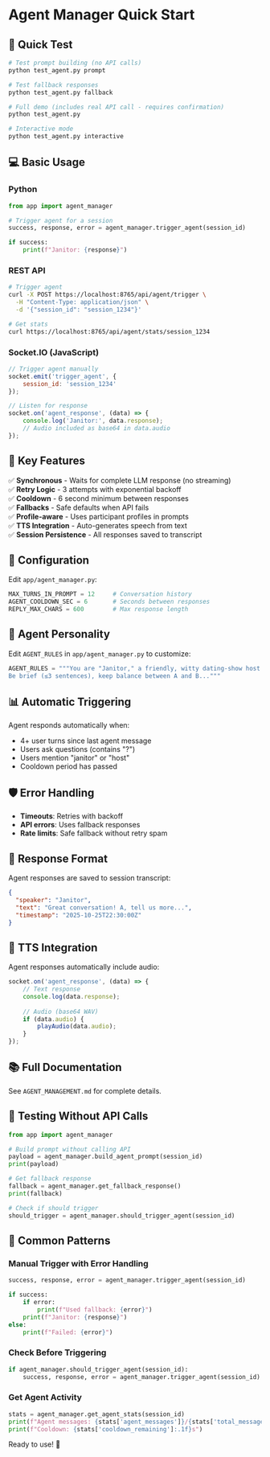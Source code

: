 # Agent Manager Quick Start

## 🚀 Quick Test

```bash
# Test prompt building (no API calls)
python test_agent.py prompt

# Test fallback responses
python test_agent.py fallback

# Full demo (includes real API call - requires confirmation)
python test_agent.py

# Interactive mode
python test_agent.py interactive
```

## 💻 Basic Usage

### Python

```python
from app import agent_manager

# Trigger agent for a session
success, response, error = agent_manager.trigger_agent(session_id)

if success:
    print(f"Janitor: {response}")
```

### REST API

```bash
# Trigger agent
curl -X POST https://localhost:8765/api/agent/trigger \
  -H "Content-Type: application/json" \
  -d '{"session_id": "session_1234"}'

# Get stats
curl https://localhost:8765/api/agent/stats/session_1234
```

### Socket.IO (JavaScript)

```javascript
// Trigger agent manually
socket.emit('trigger_agent', {
    session_id: 'session_1234'
});

// Listen for response
socket.on('agent_response', (data) => {
    console.log('Janitor:', data.response);
    // Audio included as base64 in data.audio
});
```

## 🎯 Key Features

✅ **Synchronous** - Waits for complete LLM response (no streaming)  
✅ **Retry Logic** - 3 attempts with exponential backoff  
✅ **Cooldown** - 6 second minimum between responses  
✅ **Fallbacks** - Safe defaults when API fails  
✅ **Profile-aware** - Uses participant profiles in prompts  
✅ **TTS Integration** - Auto-generates speech from text  
✅ **Session Persistence** - All responses saved to transcript  

## 🔧 Configuration

Edit `app/agent_manager.py`:

```python
MAX_TURNS_IN_PROMPT = 12     # Conversation history
AGENT_COOLDOWN_SEC = 6       # Seconds between responses
REPLY_MAX_CHARS = 600        # Max response length
```

## 🤖 Agent Personality

Edit `AGENT_RULES` in `app/agent_manager.py` to customize:

```python
AGENT_RULES = """You are "Janitor," a friendly, witty dating-show host.
Be brief (≤3 sentences), keep balance between A and B..."""
```

## 📊 Automatic Triggering

Agent responds automatically when:
- 4+ user turns since last agent message
- Users ask questions (contains "?")
- Users mention "janitor" or "host"
- Cooldown period has passed

## 🛡️ Error Handling

- **Timeouts**: Retries with backoff
- **API errors**: Uses fallback responses
- **Rate limits**: Safe fallback without retry spam

## 📝 Response Format

Agent responses are saved to session transcript:

```json
{
  "speaker": "Janitor",
  "text": "Great conversation! A, tell us more...",
  "timestamp": "2025-10-25T22:30:00Z"
}
```

## 🎵 TTS Integration

Agent responses automatically include audio:

```javascript
socket.on('agent_response', (data) => {
    // Text response
    console.log(data.response);
    
    // Audio (base64 WAV)
    if (data.audio) {
        playAudio(data.audio);
    }
});
```

## 📚 Full Documentation

See `AGENT_MANAGEMENT.md` for complete details.

## 🧪 Testing Without API Calls

```python
from app import agent_manager

# Build prompt without calling API
payload = agent_manager.build_agent_prompt(session_id)
print(payload)

# Get fallback response
fallback = agent_manager.get_fallback_response()
print(fallback)

# Check if should trigger
should_trigger = agent_manager.should_trigger_agent(session_id)
```

## 🎯 Common Patterns

### Manual Trigger with Error Handling

```python
success, response, error = agent_manager.trigger_agent(session_id)

if success:
    if error:
        print(f"Used fallback: {error}")
    print(f"Janitor: {response}")
else:
    print(f"Failed: {error}")
```

### Check Before Triggering

```python
if agent_manager.should_trigger_agent(session_id):
    success, response, error = agent_manager.trigger_agent(session_id)
```

### Get Agent Activity

```python
stats = agent_manager.get_agent_stats(session_id)
print(f"Agent messages: {stats['agent_messages']}/{stats['total_messages']}")
print(f"Cooldown: {stats['cooldown_remaining']:.1f}s")
```

Ready to use! 🎉

